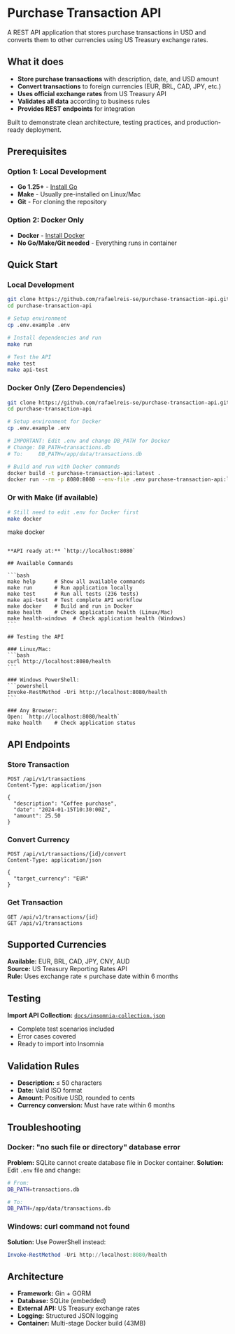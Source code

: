# Purchase Transaction API

A REST API application that stores purchase transactions in USD and converts them to other currencies using US Treasury exchange rates.

## What it does

- **Store purchase transactions** with description, date, and USD amount
- **Convert transactions** to foreign currencies (EUR, BRL, CAD, JPY, etc.)
- **Uses official exchange rates** from US Treasury API
- **Validates all data** according to business rules
- **Provides REST endpoints** for integration

Built to demonstrate clean architecture, testing practices, and production-ready deployment.

## Prerequisites

### Option 1: Local Development

- **Go 1.25+** - [Install Go](https://golang.org/doc/install)
- **Make** - Usually pre-installed on Linux/Mac
- **Git** - For cloning the repository

### Option 2: Docker Only

- **Docker** - [Install Docker](https://docs.docker.com/get-docker/)
- **No Go/Make/Git needed** - Everything runs in container

## Quick Start

### Local Development

```bash
git clone https://github.com/rafaelreis-se/purchase-transaction-api.git
cd purchase-transaction-api

# Setup environment
cp .env.example .env

# Install dependencies and run
make run

# Test the API
make test
make api-test
```

### Docker Only (Zero Dependencies)

```bash
git clone https://github.com/rafaelreis-se/purchase-transaction-api.git
cd purchase-transaction-api

# Setup environment for Docker
cp .env.example .env

# IMPORTANT: Edit .env and change DB_PATH for Docker
# Change: DB_PATH=transactions.db
# To:     DB_PATH=/app/data/transactions.db

# Build and run with Docker commands
docker build -t purchase-transaction-api:latest .
docker run --rm -p 8080:8080 --env-file .env purchase-transaction-api:latest
```

### Or with Make (if available)

```bash
# Still need to edit .env for Docker first
make docker
```

make docker

````

**API ready at:** `http://localhost:8080`

## Available Commands

```bash
make help      # Show all available commands
make run       # Run application locally
make test      # Run all tests (236 tests)
make api-test  # Test complete API workflow
make docker    # Build and run in Docker
make health    # Check application health (Linux/Mac)
make health-windows  # Check application health (Windows)
```

## Testing the API

### Linux/Mac:
```bash
curl http://localhost:8080/health
```

### Windows PowerShell:
```powershell
Invoke-RestMethod -Uri http://localhost:8080/health
```

### Any Browser:
Open: `http://localhost:8080/health`
make health    # Check application status
````

## API Endpoints

### Store Transaction

```http
POST /api/v1/transactions
Content-Type: application/json

{
  "description": "Coffee purchase",
  "date": "2024-01-15T10:30:00Z",
  "amount": 25.50
}
```

### Convert Currency

```http
POST /api/v1/transactions/{id}/convert
Content-Type: application/json

{
  "target_currency": "EUR"
}
```

### Get Transaction

```http
GET /api/v1/transactions/{id}
GET /api/v1/transactions
```

## Supported Currencies

**Available:** EUR, BRL, CAD, JPY, CNY, AUD  
**Source:** US Treasury Reporting Rates API  
**Rule:** Uses exchange rate ≤ purchase date within 6 months

## Testing

**Import API Collection:** [`docs/insomnia-collection.json`](docs/insomnia-collection.json)

- Complete test scenarios included
- Error cases covered
- Ready to import into Insomnia

## Validation Rules

- **Description:** ≤ 50 characters
- **Date:** Valid ISO format
- **Amount:** Positive USD, rounded to cents
- **Currency conversion:** Must have rate within 6 months

## Troubleshooting

### Docker: "no such file or directory" database error
**Problem:** SQLite cannot create database file in Docker container.
**Solution:** Edit `.env` file and change:
```bash
# From:
DB_PATH=transactions.db

# To:
DB_PATH=/app/data/transactions.db
```

### Windows: curl command not found
**Solution:** Use PowerShell instead:
```powershell
Invoke-RestMethod -Uri http://localhost:8080/health
```

## Architecture

- **Framework:** Gin + GORM
- **Database:** SQLite (embedded)
- **External API:** US Treasury exchange rates
- **Logging:** Structured JSON logging
- **Container:** Multi-stage Docker build (43MB)

